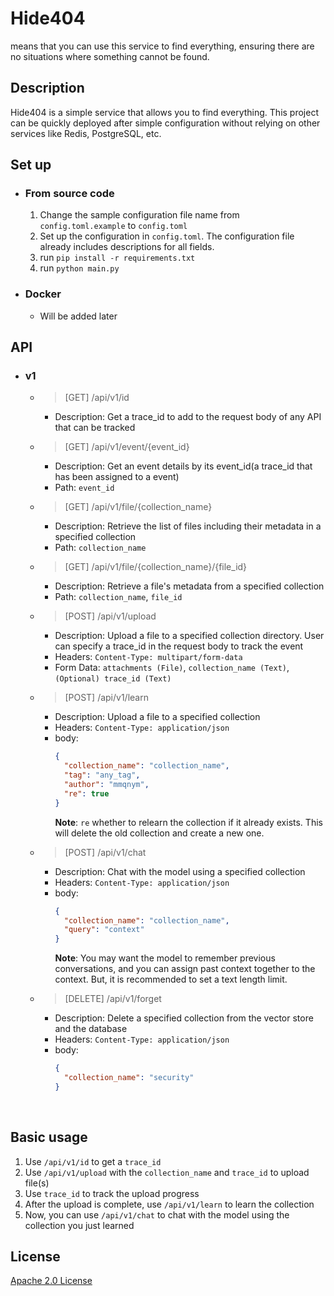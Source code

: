 # Hide404

means that you can use this service to find everything, ensuring there are no situations where something cannot be found.

## Description

Hide404 is a simple service that allows you to find everything.
This project can be quickly deployed after simple configuration without relying on other services like Redis, PostgreSQL, etc.

## Set up

- ### From source code

  1. Change the sample configuration file name from `config.toml.example` to `config.toml`
  2. Set up the configuration in `config.toml`.
     The configuration file already includes descriptions for all fields.
  3. run `pip install -r requirements.txt`
  4. run `python main.py`

- ### Docker
  - Will be added later

## API

- ### v1

  - > [GET] /api/v1/id

    - Description: Get a trace_id to add to the request body of any API that can be tracked
      <br>

  - > [GET] /api/v1/event/{event_id}

    - Description: Get an event details by its event_id(a trace_id that has been assigned to a event)
    - Path: `event_id`
      <br>

  - > [GET] /api/v1/file/{collection_name}

    - Description: Retrieve the list of files including their metadata in a specified collection
    - Path: `collection_name`
      <br>

  - > [GET] /api/v1/file/{collection_name}/{file_id}

    - Description: Retrieve a file's metadata from a specified collection
    - Path: `collection_name`, `file_id`
      <br>

  - > [POST] /api/v1/upload

    - Description: Upload a file to a specified collection directory. User can specify a trace_id in the request body to track the event
    - Headers: `Content-Type: multipart/form-data`
    - Form Data: `attachments (File)`, `collection_name (Text)`, `(Optional) trace_id (Text)`
      <br>

  - > [POST] /api/v1/learn

    - Description: Upload a file to a specified collection
    - Headers: `Content-Type: application/json`
    - body:
      ```json
      {
        "collection_name": "collection_name",
        "tag": "any_tag",
        "author": "mmqnym",
        "re": true
      }
      ```
      **Note**: `re` whether to relearn the collection if it already exists. This will delete the old collection and create a new one.
      <br>

  - > [POST] /api/v1/chat

    - Description: Chat with the model using a specified collection
    - Headers: `Content-Type: application/json`
    - body:
      ```json
      {
        "collection_name": "collection_name",
        "query": "context"
      }
      ```
      **Note**: You may want the model to remember previous conversations, and you can assign past context together to the context. But, it is recommended to set a text length limit.
      <br>

  - > [DELETE] /api/v1/forget

    - Description: Delete a specified collection from the vector store and the database
    - Headers: `Content-Type: application/json`
    - body:
      ```json
      {
        "collection_name": "security"
      }
      ```
      <br>

## Basic usage

1. Use `/api/v1/id` to get a `trace_id`
2. Use `/api/v1/upload` with the `collection_name` and `trace_id` to upload file(s)
3. Use `trace_id` to track the upload progress
4. After the upload is complete, use `/api/v1/learn` to learn the collection
5. Now, you can use `/api/v1/chat` to chat with the model using the collection you just learned

## License

[Apache 2.0 License](./LICENSE.md)
